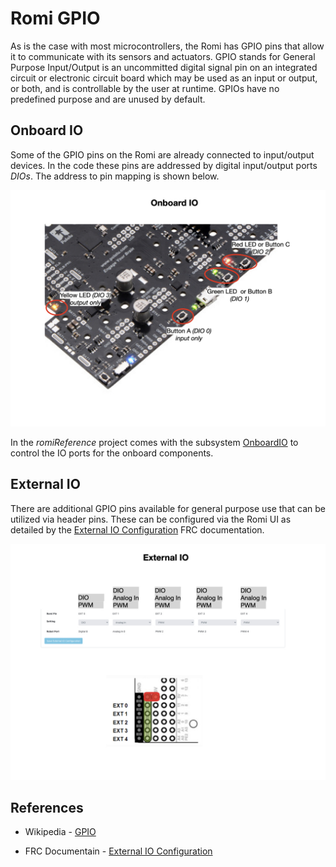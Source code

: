 # Romi GPIO
As is the case with most microcontrollers, the Romi has GPIO pins that allow it to communicate with its sensors and actuators. GPIO stands for General Purpose Input/Output is an uncommitted digital signal pin on an integrated circuit or electronic circuit board which may be used as an input or output, or both, and is controllable by the user at runtime. GPIOs have no predefined purpose and are unused by default. 

## Onboard IO
Some of the GPIO pins on the Romi are already connected to input/output devices. In the code these pins are addressed by digital input/output ports *DIOs*.  The address to pin mapping is shown below. 

![Onboard IO](../../images/Romi/Romi.019.jpeg)

In the *romiReference* project comes with the subsystem [OnboardIO](https://github.com/FRC-2928/RomiExamples/blob/main/RomiDrivetrainBase/src/main/java/frc/robot/subsystems/OnBoardIO.java) to control the IO ports for the onboard components.

## External IO
There are additional GPIO pins available for general purpose use that can be utilized via header pins. These can be configured via the Romi UI as detailed by the [External IO Configuration](https://docs.wpilib.org/en/latest/docs/romi-robot/web-ui.html#external-io-configuration) FRC documentation.

![External IO](../../images/Romi/Romi.020.jpeg)

## References

- Wikipedia - [GPIO](https://en.wikipedia.org/wiki/General-purpose_input/output)

- FRC Documentain - [External IO Configuration](https://docs.wpilib.org/en/latest/docs/romi-robot/web-ui.html#external-io-configuration)